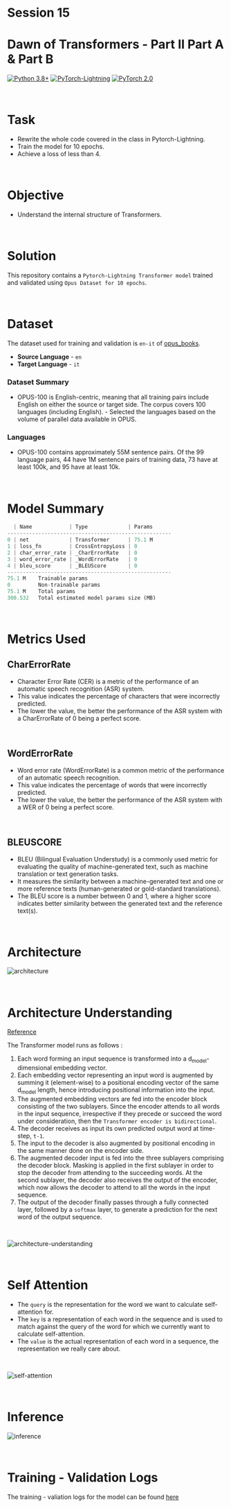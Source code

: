 # Session 15

# Dawn of Transformers - Part II Part A & Part B

[![Python 3.8+](https://img.shields.io/badge/python-3.8+-blue.svg)](https://www.python.org/downloads/release/python-380/)
[![PyTorch-Lightning](https://img.shields.io/badge/pytorch_lightning-v2.0.6-red)](https://lightning.ai/docs/pytorch/latest/)
[![PyTorch 2.0](https://img.shields.io/badge/torch-v2.0-brightgreen)](https://pytorch.org/docs/stable/index.html)

<br>

# Task

- Rewrite the whole code covered in the class in Pytorch-Lightning.
- Train the model for 10 epochs.
- Achieve a loss of less than 4.

<br>

# Objective 

- Understand the internal structure of Transformers.

<br>

# Solution

This repository contains a `Pytorch-Lightning Transformer model` trained and validated using `Opus Dataset for 10 epochs`.

<br>

# Dataset

The dataset used for training and validation is `en-it` of [opus_books](https://huggingface.co/datasets/opus_books/viewer/en-it/train). 

- **Source Language** - `en`   
- **Target Language** - `it`

### Dataset Summary

- OPUS-100 is English-centric, meaning that all training pairs include English on either the source or target side. The corpus covers 100 languages (including English). - Selected the languages based on the volume of parallel data available in OPUS.

### Languages
- OPUS-100 contains approximately 55M sentence pairs. Of the 99 language pairs, 44 have 1M sentence pairs of training data, 73 have at least 100k, and 95 have at least 10k.

<br>

# Model Summary 

```python
  | Name            | Type             | Params
-----------------------------------------------------
0 | net             | Transformer      | 75.1 M
1 | loss_fn         | CrossEntropyLoss | 0     
2 | char_error_rate | _CharErrorRate   | 0     
3 | word_error_rate | _WordErrorRate   | 0     
4 | bleu_score      | _BLEUScore       | 0     
-----------------------------------------------------
75.1 M    Trainable params
0         Non-trainable params
75.1 M    Total params
300.532   Total estimated model params size (MB)
```

<br>

# Metrics Used

## CharErrorRate

- Character Error Rate (CER) is a metric of the performance of an automatic speech recognition (ASR) system.
- This value indicates the percentage of characters that were incorrectly predicted. 
- The lower the value, the better the performance of the ASR system with a CharErrorRate of 0 being a perfect score.

<br>

## WordErrorRate

- Word error rate (WordErrorRate) is a common metric of the performance of an automatic speech recognition.
- This value indicates the percentage of words that were incorrectly predicted. 
- The lower the value, the better the performance of the ASR system with a WER of 0 being a perfect score.

<br>

## BLEUSCORE

- BLEU (Bilingual Evaluation Understudy) is a commonly used metric for evaluating the quality of machine-generated text, such as machine translation or text generation tasks.
- It measures the similarity between a machine-generated text and one or more reference texts (human-generated or gold-standard translations). 
- The BLEU score is a number between 0 and 1, where a higher score indicates better similarity between the generated text and the reference text(s).

<br>

# Architecture

![architecture](../Results/Session%2015/Transformer%20Architecture.png)

<br>

# Architecture Understanding
[Reference](https://machinelearningmastery.com/the-transformer-model/)

The Transformer model runs as follows : 

1. Each word forming an input sequence is transformed into a d<sub>model</sub>-dimensional embedding vector. 
2. Each embedding vector representing an input word is augmented by summing it (element-wise) to a positional encoding vector of the same d<sub>model</sub> length, hence introducing positional information into the input. 
3. The augmented embedding vectors are fed into the encoder block consisting of the two sublayers. Since the encoder attends to all words in the input sequence, irrespective if they precede or succeed the word under consideration, then the `Transformer encoder is bidirectional`. 
4. The decoder receives as input its own predicted output word at time-step, `t-1`.
5. The input to the decoder is also augmented by positional encoding in the same manner done on the encoder side. 
6. The augmented decoder input is fed into the three sublayers comprising the decoder block. Masking is applied in the first sublayer in order to stop the decoder from attending to the succeeding words. At the second sublayer, the decoder also receives the output of the encoder, which now allows the decoder to attend to all the words in the input sequence.
7. The output of the decoder finally passes through a fully connected layer, followed by a `softmax` layer, to generate a prediction for the next word of the output sequence. 

<br>

![architecture-understanding](../Results/Session%2015/Architecture.png)

<br>

# Self Attention

- The `query` is the representation for the word we want to calculate self-attention for.
- The `key` is a representation of each word in the sequence and is used to match against the query of the word for which we currently want to calculate self-attention.
- The `value` is the actual representation of each word in a sequence, the representation we really care about. 

<br>

![self-attention](../Results/Session%2015/Attention.png)

<br>

# Inference

![inference](../Results/Session%2015/Inference.png)

<br>

# Training - Validation Logs

The training - valiation logs for the model can be found [here](Training_Validation_Logs.md)







